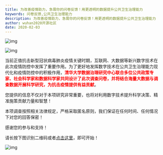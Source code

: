 ```yaml
---
title: 为改善疫情助力，急需你的问卷反馈！用更透明的数据提升公共卫生治理能力
keywords: 问卷反馈,公共卫生治理能力
description: 为改善疫情助力，急需你的问卷反馈！用更透明的数据提升公共卫生治理能力
author: wuhan2020开源社区
date: 2020-02-03
---
```


![img](/images/blog/media/need-questionnaire-1.webp)

![img](/images/blog/media/need-questionnaire-2.webp)

当前正值抗击新型冠状病毒肺炎疫情关键时期，互联网、大数据等新兴数字技术在此次疫情防控中发挥了重要作用。为了更好地发挥数字技术在公共卫生治理能力现代化和疫情防控中的积极作用，<span style="color:red">**清华大学数据治理研究中心联合多位公共政策专家、社会科学家和数据科学家共同设计了此次调查问卷，并将结合海量大数据与调查数据开展科学研究，为抗击疫情提供有益贡献**</span>。

您提供的信息不仅对于本项研究非常重要，也将对利用数字技术提升科学决策、精准施策贡献力量和智慧！

本项调查按照相关法律规定，严格采取匿名原则，我们保证在任何时间、任何情况下对您的回答保密！

感谢您的参与和支持！

请长按下图识别二维码或者[点击这里](https://www.wjx.cn/m/55148108.aspx)，即可开始！

![img](/images/blog/media/need-questionnaire-2.webp)
